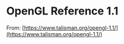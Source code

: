 OpenGL Reference 1.1
===

From: [https://www.talisman.org/opengl-1.1/](https://www.talisman.org/opengl-1.1/)

